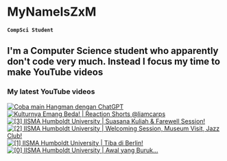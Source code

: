 # MyNameIsZxM

**`CompSci Student`**

I'm a Computer Science student who apparently don't code very much. Instead I focus my time to make YouTube videos
---


### My latest YouTube videos
<!-- BEGIN YOUTUBE-CARDS -->
[![Coba main Hangman dengan ChatGPT](https://ytcards.demolab.com/?id=ODgSlXA85Yc&title=Coba+main+Hangman+dengan+ChatGPT&lang=en&timestamp=1680958816&background_color=%230d1117&title_color=%23ffffff&stats_color=%23dedede&width=250 "Coba main Hangman dengan ChatGPT")](https://www.youtube.com/watch?v=ODgSlXA85Yc)
[![Kulturnya Emang Beda! | Reaction Shorts @liamcarps](https://ytcards.demolab.com/?id=0TRacUVynWE&title=Kulturnya+Emang+Beda%21+%7C+Reaction+Shorts+%40liamcarps&lang=en&timestamp=1680357601&background_color=%230d1117&title_color=%23ffffff&stats_color=%23dedede&width=250 "Kulturnya Emang Beda! | Reaction Shorts @liamcarps")](https://www.youtube.com/watch?v=0TRacUVynWE)
[![[3] IISMA Humboldt University | Suasana Kuliah & Farewell Session!](https://ytcards.demolab.com/?id=fLp1zoEacvc&title=%5B3%5D+IISMA+Humboldt+University+%7C+Suasana+Kuliah+%26+Farewell+Session%21&lang=en&timestamp=1674882027&background_color=%230d1117&title_color=%23ffffff&stats_color=%23dedede&width=250 "[3] IISMA Humboldt University | Suasana Kuliah & Farewell Session!")](https://www.youtube.com/watch?v=fLp1zoEacvc)
[![[2] IISMA Humboldt University | Welcoming Session, Museum Visit, Jazz Club!](https://ytcards.demolab.com/?id=zlv9idzScME&title=%5B2%5D+IISMA+Humboldt+University+%7C+Welcoming+Session%2C+Museum+Visit%2C+Jazz+Club%21&lang=en&timestamp=1671328826&background_color=%230d1117&title_color=%23ffffff&stats_color=%23dedede&width=250 "[2] IISMA Humboldt University | Welcoming Session, Museum Visit, Jazz Club!")](https://www.youtube.com/watch?v=zlv9idzScME)
[![[1] IISMA Humboldt University | Tiba di Berlin!](https://ytcards.demolab.com/?id=TGhUH8P-fa8&title=%5B1%5D+IISMA+Humboldt+University+%7C+Tiba+di+Berlin%21&lang=en&timestamp=1671314836&background_color=%230d1117&title_color=%23ffffff&stats_color=%23dedede&width=250 "[1] IISMA Humboldt University | Tiba di Berlin!")](https://www.youtube.com/watch?v=TGhUH8P-fa8)
[![[0] IISMA Humboldt University | Awal yang Buruk...](https://ytcards.demolab.com/?id=oSJucwdwCu4&title=%5B0%5D+IISMA+Humboldt+University+%7C+Awal+yang+Buruk...&lang=en&timestamp=1671314830&background_color=%230d1117&title_color=%23ffffff&stats_color=%23dedede&width=250 "[0] IISMA Humboldt University | Awal yang Buruk...")](https://www.youtube.com/watch?v=oSJucwdwCu4)
<!-- END YOUTUBE-CARDS -->
